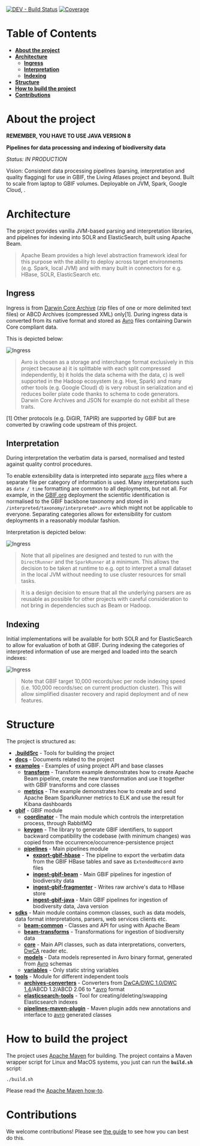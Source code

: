 [![DEV - Build Status](https://builds.gbif.org/job/pipelines/badge/icon?subject=DEV%20-%20Build%20Status&style=flat-square)](https://builds.gbif.org/job/pipelines/)
[![Coverage](https://sonar.gbif.org/api/project_badges/measure?project=org.gbif.pipelines%3Apipelines-parent&metric=coverage)](https://sonar.gbif.org/dashboard?id=org.gbif.pipelines%3Apipelines-parent)

# Table of Contents

- [**About the project**](#about-the-project)
- [**Architecture**](#architecture)
    - [**Ingress**](#ingress)
    - [**Interpretation**](#interpretation)
    - [**Indexing**](#indexing)
- [**Structure**](#structure)
- [**How to build the project**](#how-to-build-the-project)
- [**Contributions**](#contributions)

# About the project

**REMEMBER, YOU HAVE TO USE JAVA VERSION 8**

**Pipelines for data processing and indexing of biodiversity data**

_Status: IN PRODUCTION_

Vision: Consistent data processing pipelines (parsing, interpretation and quality flagging) for use in GBIF, the Living Atlases project and beyond.
Built to scale from laptop to GBIF volumes. Deployable on JVM, Spark, Google Cloud, <insert your favourite cloud provider here>.

# Architecture

The project provides vanilla JVM-based parsing and interpretation libraries, and pipelines for indexing into SOLR and ElasticSearch, built using Apache Beam.

> Apache Beam provides a high level abstraction framework ideal for this purpose with the ability to deploy across target environments (e.g. Spark, local JVM) and with many built in connectors for e.g. HBase, SOLR, ElasticSearch etc.

## Ingress

Ingress is from [Darwin Core Archive](https://www.tdwg.org/standards/dwc/) (zip files of one or more delimited text files) or ABCD Archives (compressed XML) only[1].
During ingress data is converted from its native format and stored as [Avro](https://avro.apache.org/docs/current/) files containing Darwin Core compliant data.

This is depicted below:

![Ingress](./docs/images/ingress.svg)

> Avro is chosen as a storage and interchange format exclusively in this project because a) it is splittable with each split compressed independently, b) it holds the data schema with the data, c) is well supported in the Hadoop ecosystem (e.g. Hive, Spark) and many other tools (e.g. Google Cloud) d) is very robust in serialization and e) reduces boiler plate code thanks to schema to code generators. Darwin Core Archives and JSON for example do not exhibit all these traits.

[1] Other protocols (e.g. DiGIR, TAPIR) are supported by GBIF but are converted by crawling code upstream of this project.

## Interpretation

During interpretation the verbatim data is parsed, normalised and tested against quality control procedures.

To enable extensibility data is interpreted into separate [`avro`](https://avro.apache.org/docs/current/) files where a separate file per category of information is used.  Many interpretations such as `date / time` formatting are common to all deployments, but not all.
For example, in the [GBIF.org](https://www.gbif.org) deployment the scientific identification is normalised to the GBIF backbone taxonomy and stored in `/interpreted/taxonomy/interpreted*.avro` which might not be applicable to everyone.
Separating categories allows for extensibility for custom deployments in a reasonably modular fashion.

Interpretation is depicted below:

![Ingress](./docs/images/interpret.svg)

> Note that all pipelines are designed and tested to run with the `DirectRunner` and the `SparkRunner` at a minimum.  This allows the decision to be taken at runtime to e.g. opt to interpret a small dataset in the local JVM without needing to use cluster resources for small tasks.

> It is a design decision to ensure that all the underlying parsers are as reusable as possible for other projects with careful consideration to not bring in dependencies such as Beam or Hadoop.

## Indexing

Initial implementations will be available for both SOLR and for ElasticSearch to allow for evaluation of both at GBIF.
During indexing the categories of interpreted information of use are merged and loaded into the search indexes:

![Ingress](./docs/images/index.svg)

> Note that GBIF target 10,000 records/sec per node indexing speed (i.e. 100,000 records/sec on current production cluster).  This will allow simplified disaster recovery and rapid deployment and of new features.

# Structure

The project is structured as:

- [**.buildSrc**](./.buildSrc) - Tools for building the project
- [**docs**](./docs) - Documents related to the project
- [**examples**](./examples) - Examples of using project API and base classes
    - [**transform**](./examples/transform) - Transform example demonstrates how to create Apache Beam pipeline, create the new transformation and use it together with GBIF transforms and core classes
    - [**metrics**](./examples/metrics) - The example demonstrates how to create and send Apache Beam SparkRunner metrics to ELK and use the result for Kibana dashboards
- [**gbif**](./gbif) - GBIF module
    - [**coordinator**](./gbif/coordinator) - The main module which controls the interpretation process, through RabbitMQ
    - [**keygen**](./gbif/keygen) - The library to generate GBIF identifiers, to support backward compatibility the codebase (with minimum changes) was copied from the occurrence/occurrence-persistence project
    - [**pipelines**](./gbif/pipelines) - Main pipelines module
        - [**export-gbif-hbase**](./gbif/pipelines/export-gbif-hbase) - The pipeline to export the verbatim data from the GBIF HBase tables and save as `ExtendedRecord` avro files
        - [**ingest-gbif-beam**](./gbif/pipelines/ingest-gbif-beam) - Main GBIF pipelines for ingestion of biodiversity data
        - [**ingest-gbif-fragmenter**](./gbif/pipelines/ingest-gbif-fragmenter) - Writes raw archive's data to HBase store
        - [**ingest-gbif-java**](./gbif/pipelines/ingest-gbif-java) - Main GBIF pipelines for ingestion of biodiversity data, Java version
- [**sdks**](./sdks) - Main module contains common classes, such as data models, data format interpretations, parsers, web services clients etc.
    - [**beam-common**](./sdks/beam-common) - Classes and API for using with Apache Beam
    - [**beam-transforms**](./sdks/beam-transforms) - Transformations for ingestion of biodiversity data
    - [**core**](./sdks/core) - Main API classes, such as data interpretations, converters, [DwCA](https://www.tdwg.org/standards/dwc/) reader etc.
    - [**models**](./sdks/models) - Data models represented in Avro binary format, generated from [Avro](https://avro.apache.org/docs/current/) schemas
    - [**variables**](./sdks/variables) - Only static string variables
- [**tools**](./tools) - Module for different independent tools
    - [**archives-converters**](./tools/archives-converters) - Converters from [DwCA/DWC 1.0/DWC 1.4](https://www.tdwg.org/standards/dwc/)/ABCD 1.2/ABCD 2.06 to *.[avro](https://avro.apache.org/docs/current/) format
    - [**elasticsearch-tools**](./tools/elasticsearch-tools) - Tool for creating/deleting/swapping Elasticsearch indexes
    - [**pipelines-maven-plugin**](./tools/pipelines-maven-plugin) - Maven plugin adds new annotations and interface to [avro](https://avro.apache.org/docs/current/) generated classes

# How to build the project

The project uses [Apache Maven](https://maven.apache.org/) for building. The project contains a Maven wrapper script for Linux and MacOS systems, you just can run the **`build.sh`** script:

```shell
./build.sh
```

Please read the [Apache Maven how-to](https://maven.apache.org/run.html).

# Contributions

We welcome contributions! Please see [the guide](./CONTRIBUTING.md) to see how you can best do this.
